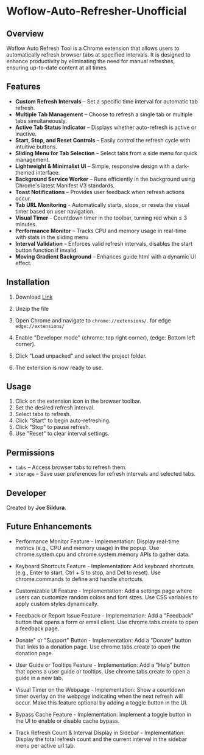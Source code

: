 # Woflow-Auto-Refresher-Unofficial

## Overview
Woflow Auto Refresh Tool is a Chrome extension that allows users to automatically refresh browser tabs at specified intervals. It is designed to enhance productivity by eliminating the need for manual refreshes, ensuring up-to-date content at all times.

## Features
- **Custom Refresh Intervals** – Set a specific time interval for automatic tab refresh.
- **Multiple Tab Management** – Choose to refresh a single tab or multiple tabs simultaneously.
- **Active Tab Status Indicator** – Displays whether auto-refresh is active or inactive.
- **Start, Stop, and Reset Controls** – Easily control the refresh cycle with intuitive buttons.
- **Sliding Menu for Tab Selection** – Select tabs from a side menu for quick management.
- **Lightweight & Minimalist UI** – Simple, responsive design with a dark-themed interface.
- **Background Service Worker** – Runs efficiently in the background using Chrome's latest Manifest V3 standards.
- **Toast Notifications** – Provides user feedback when refresh actions occur.
- **Tab URL Monitoring** - Automatically starts, stops, or resets the visual timer based on user navigation.
- **Visual Timer** - Countdown timer in the toolbar, turning red when ≤ 3 minutes.
- **Performance Monitor** – Tracks CPU and memory usage in real-time with stats in the sliding menu
- **Interval Validation** – Enforces valid refresh intervals, disables the start button function if invalid.
- **Moving Gradient Background** – Enhances guide.html with a dynamic UI effect.
  
## Installation
1. Download [Link](https://github.com/user-attachments/files/20476360/Auto.Refresh.Tool.1.4.3.zip)

2. Unzip the file
3. Open Chrome and navigate to `chrome://extensions/`. for edge `edge://extensions/`
4. Enable "Developer mode" (chrome: top right corner), (edge: Bottom left corner).
5. Click "Load unpacked" and select the project folder.
6. The extension is now ready to use.

## Usage
1. Click on the extension icon in the browser toolbar.
2. Set the desired refresh interval.
3. Select tabs to refresh.
4. Click "Start" to begin auto-refreshing.
5. Click "Stop" to pause refresh.
6. Use "Reset" to clear interval settings.

## Permissions
- `tabs` – Access browser tabs to refresh them.
- `storage` – Save user preferences for refresh intervals and selected tabs.

## Developer
Created by **Joe Sildura**.

## Future Enhancements
- Performance Monitor Feature -
Implementation:
Display real-time metrics (e.g., CPU and memory usage) in the popup.
Use chrome.system.cpu and chrome.system.memory APIs to gather data.

- Keyboard Shortcuts Feature -
Implementation:
Add keyboard shortcuts (e.g., Enter to start, Ctrl + S to stop, and Del to reset).
Use chrome.commands to define and handle shortcuts.

- Customizable UI Feature -
Implementation:
Add a settings page where users can customize random colors and font sizes.
Use CSS variables to apply custom styles dynamically.

- Feedback or Report Issue Feature -
Implementation:
Add a "Feedback" button that opens a form or email client.
Use chrome.tabs.create to open a feedback page.

- Donate" or "Support" Button -
Implementation:
Add a "Donate" button that links to a donation page.
Use chrome.tabs.create to open the donation page.

- User Guide or Tooltips Feature -
Implementation:
Add a "Help" button that opens a user guide or tooltips.
Use chrome.tabs.create to open a guide in a new tab.

- Visual Timer on the Webpage -
Implementation:
Show a countdown timer overlay on the webpage indicating when the next refresh will occur.
Make this feature optional by adding a toggle button in the UI.

- Bypass Cache Feature -
Implementation:
Implement a toggle button in the UI to enable or disable cache bypass.

- Track Refresh Count & Interval Display in Sidebar -
Implementation:
Display the total refresh count and the current interval in the sidebar menu per active url tab.
